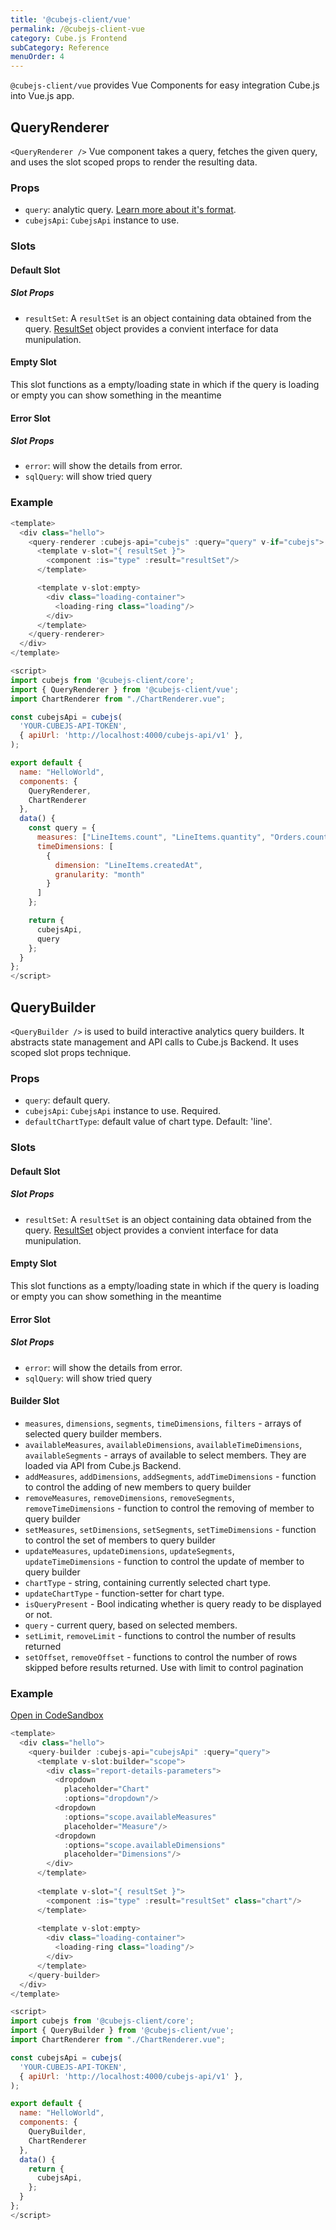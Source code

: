 ```yaml
---
title: '@cubejs-client/vue'
permalink: /@cubejs-client-vue
category: Cube.js Frontend
subCategory: Reference
menuOrder: 4
---
```


`@cubejs-client/vue` provides Vue Components for easy integration Cube.js
into Vue.js app.

## QueryRenderer

`<QueryRenderer />` Vue component takes a query, fetches the given query, and uses the slot scoped props to render the resulting data.

### Props

- `query`: analytic query. [Learn more about it's format](query-format).
- `cubejsApi`: `CubejsApi` instance to use.

### Slots

#### Default Slot

##### Slot Props

- `resultSet`: A `resultSet` is an object containing data obtained from the query. [ResultSet](@cubejs-client-core#result-set) object provides a convient interface for data munipulation.

#### Empty Slot

This slot functions as a empty/loading state in which if the query is loading or empty you can show
something in the meantime

#### Error Slot

##### Slot Props

- `error`: will show the details from error.
- `sqlQuery`: will show tried query

### Example
```js
<template>
  <div class="hello">
    <query-renderer :cubejs-api="cubejs" :query="query" v-if="cubejs">
      <template v-slot="{ resultSet }">
        <component :is="type" :result="resultSet"/>
      </template>

      <template v-slot:empty>
        <div class="loading-container">
          <loading-ring class="loading"/>
        </div>
      </template>
    </query-renderer>
  </div>
</template>

<script>
import cubejs from '@cubejs-client/core';
import { QueryRenderer } from '@cubejs-client/vue';
import ChartRenderer from "./ChartRenderer.vue";

const cubejsApi = cubejs(
  'YOUR-CUBEJS-API-TOKEN',
  { apiUrl: 'http://localhost:4000/cubejs-api/v1' },
);

export default {
  name: "HelloWorld",
  components: {
    QueryRenderer,
    ChartRenderer
  },
  data() {
    const query = {
      measures: ["LineItems.count", "LineItems.quantity", "Orders.count"],
      timeDimensions: [
        {
          dimension: "LineItems.createdAt",
          granularity: "month"
        }
      ]
    };

    return {
      cubejsApi,
      query
    };
  }
};
</script>
```

## QueryBuilder
`<QueryBuilder />` is used to  build interactive analytics query builders. It abstracts state management and API calls to Cube.js Backend. It uses scoped slot props technique.

### Props

- `query`: default query.
- `cubejsApi`: `CubejsApi` instance to use. Required.
- `defaultChartType`: default value of chart type. Default: 'line'.

### Slots

#### Default Slot

##### Slot Props

- `resultSet`: A `resultSet` is an object containing data obtained from the query. [ResultSet](@cubejs-client-core#result-set) object provides a convient interface for data munipulation.

#### Empty Slot

This slot functions as a empty/loading state in which if the query is loading or empty you can show
something in the meantime

#### Error Slot

##### Slot Props

- `error`: will show the details from error.
- `sqlQuery`: will show tried query

#### Builder Slot

- `measures`, `dimensions`, `segments`, `timeDimensions`, `filters` - arrays of
selected query builder members.
- `availableMeasures`, `availableDimensions`, `availableTimeDimensions`,
`availableSegments` - arrays of available to select members. They are loaded via
API from Cube.js Backend.
- `addMeasures`, `addDimensions`, `addSegments`, `addTimeDimensions` - function to control the adding of new members to query builder
- `removeMeasures`, `removeDimensions`, `removeSegments`, `removeTimeDimensions` - function to control the removing of member to query builder
- `setMeasures`, `setDimensions`, `setSegments`, `setTimeDimensions` - function to control the set of members to query builder
- `updateMeasures`, `updateDimensions`, `updateSegments`, `updateTimeDimensions` - function to control the update of member to query builder
- `chartType` - string, containing currently selected chart type.
- `updateChartType` - function-setter for chart type.
- `isQueryPresent` - Bool indicating whether is query ready to be displayed or
    not.
- `query` - current query, based on selected members.
- `setLimit`, `removeLimit` - functions to control the number of results returned
- `setOffset`, `removeOffset` - functions to control the number of rows skipped before results returned. Use with limit to control pagination

### Example
[Open in CodeSandbox](https://codesandbox.io/s/3rlxjkv2p)
```js
<template>
  <div class="hello">
    <query-builder :cubejs-api="cubejsApi" :query="query">
      <template v-slot:builder="scope">
        <div class="report-details-parameters">
          <dropdown
            placeholder="Chart"
            :options="dropdown"/>
          <dropdown
            :options="scope.availableMeasures"
            placeholder="Measure"/>
          <dropdown
            :options="scope.availableDimensions"
            placeholder="Dimensions"/>
        </div>
      </template>
      
      <template v-slot="{ resultSet }">
        <component :is="type" :result="resultSet" class="chart"/>
      </template>
      
      <template v-slot:empty>
        <div class="loading-container">
          <loading-ring class="loading"/>
        </div>
      </template>
    </query-builder>
  </div>
</template>

<script>
import cubejs from '@cubejs-client/core';
import { QueryBuilder } from '@cubejs-client/vue';
import ChartRenderer from "./ChartRenderer.vue";

const cubejsApi = cubejs(
  'YOUR-CUBEJS-API-TOKEN',
  { apiUrl: 'http://localhost:4000/cubejs-api/v1' },
);

export default {
  name: "HelloWorld",
  components: {
    QueryBuilder,
    ChartRenderer
  },
  data() {
    return {
      cubejsApi,
    };
  }
};
</script>
```
